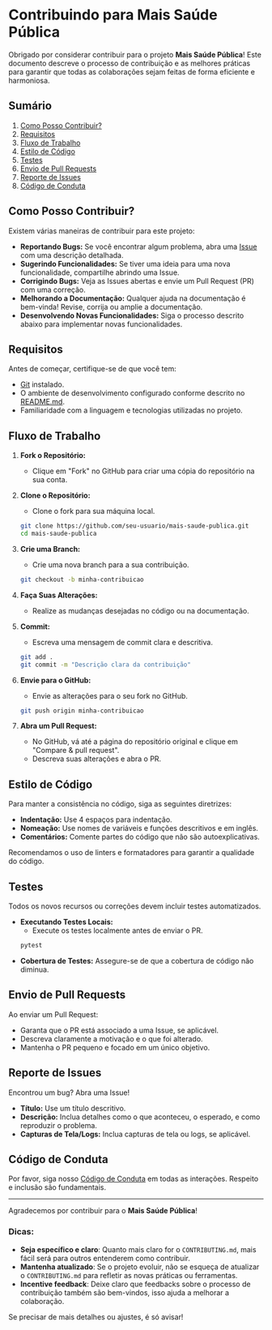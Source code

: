 # Contribuindo para Mais Saúde Pública

Obrigado por considerar contribuir para o projeto **Mais Saúde Pública**! Este documento descreve o processo de contribuição e as melhores práticas para garantir que todas as colaborações sejam feitas de forma eficiente e harmoniosa.

## Sumário
1. [Como Posso Contribuir?](#como-posso-contribuir)
2. [Requisitos](#requisitos)
3. [Fluxo de Trabalho](#fluxo-de-trabalho)
4. [Estilo de Código](#estilo-de-código)
5. [Testes](#testes)
6. [Envio de Pull Requests](#envio-de-pull-requests)
7. [Reporte de Issues](#reporte-de-issues)
8. [Código de Conduta](#código-de-conduta)

## Como Posso Contribuir?

Existem várias maneiras de contribuir para este projeto:
- **Reportando Bugs:** Se você encontrar algum problema, abra uma [Issue](#reporte-de-issues) com uma descrição detalhada.
- **Sugerindo Funcionalidades:** Se tiver uma ideia para uma nova funcionalidade, compartilhe abrindo uma Issue.
- **Corrigindo Bugs:** Veja as Issues abertas e envie um Pull Request (PR) com uma correção.
- **Melhorando a Documentação:** Qualquer ajuda na documentação é bem-vinda! Revise, corrija ou amplie a documentação.
- **Desenvolvendo Novas Funcionalidades:** Siga o processo descrito abaixo para implementar novas funcionalidades.

## Requisitos

Antes de começar, certifique-se de que você tem:
- [Git](https://git-scm.com/) instalado.
- O ambiente de desenvolvimento configurado conforme descrito no [README.md](./README.md).
- Familiaridade com a linguagem e tecnologias utilizadas no projeto.

## Fluxo de Trabalho

1. **Fork o Repositório:**
   - Clique em "Fork" no GitHub para criar uma cópia do repositório na sua conta.

2. **Clone o Repositório:**
   - Clone o fork para sua máquina local.
   ```bash
   git clone https://github.com/seu-usuario/mais-saude-publica.git
   cd mais-saude-publica
   ```

3. **Crie uma Branch:**
   - Crie uma nova branch para a sua contribuição.
   ```bash
   git checkout -b minha-contribuicao
   ```

4. **Faça Suas Alterações:**
   - Realize as mudanças desejadas no código ou na documentação.

5. **Commit:**
   - Escreva uma mensagem de commit clara e descritiva.
   ```bash
   git add .
   git commit -m "Descrição clara da contribuição"
   ```

6. **Envie para o GitHub:**
   - Envie as alterações para o seu fork no GitHub.
   ```bash
   git push origin minha-contribuicao
   ```

7. **Abra um Pull Request:**
   - No GitHub, vá até a página do repositório original e clique em "Compare & pull request".
   - Descreva suas alterações e abra o PR.

## Estilo de Código

Para manter a consistência no código, siga as seguintes diretrizes:
- **Indentação:** Use 4 espaços para indentação.
- **Nomeação:** Use nomes de variáveis e funções descritivos e em inglês.
- **Comentários:** Comente partes do código que não são autoexplicativas.

Recomendamos o uso de linters e formatadores para garantir a qualidade do código.

## Testes

Todos os novos recursos ou correções devem incluir testes automatizados. 
- **Executando Testes Locais:**
   - Execute os testes localmente antes de enviar o PR.
   ```bash
   pytest
   ```
- **Cobertura de Testes:** Assegure-se de que a cobertura de código não diminua.

## Envio de Pull Requests

Ao enviar um Pull Request:
- Garanta que o PR está associado a uma Issue, se aplicável.
- Descreva claramente a motivação e o que foi alterado.
- Mantenha o PR pequeno e focado em um único objetivo.

## Reporte de Issues

Encontrou um bug? Abra uma Issue!
- **Título:** Use um título descritivo.
- **Descrição:** Inclua detalhes como o que aconteceu, o esperado, e como reproduzir o problema.
- **Capturas de Tela/Logs:** Inclua capturas de tela ou logs, se aplicável.

## Código de Conduta

Por favor, siga nosso [Código de Conduta](./CODE_OF_CONDUCT.md) em todas as interações. Respeito e inclusão são fundamentais.

---

Agradecemos por contribuir para o **Mais Saúde Pública**!

### Dicas:
- **Seja específico e claro**: Quanto mais claro for o `CONTRIBUTING.md`, mais fácil será para outros entenderem como contribuir.
- **Mantenha atualizado**: Se o projeto evoluir, não se esqueça de atualizar o `CONTRIBUTING.md` para refletir as novas práticas ou ferramentas.
- **Incentive feedback**: Deixe claro que feedbacks sobre o processo de contribuição também são bem-vindos, isso ajuda a melhorar a colaboração.

Se precisar de mais detalhes ou ajustes, é só avisar!
